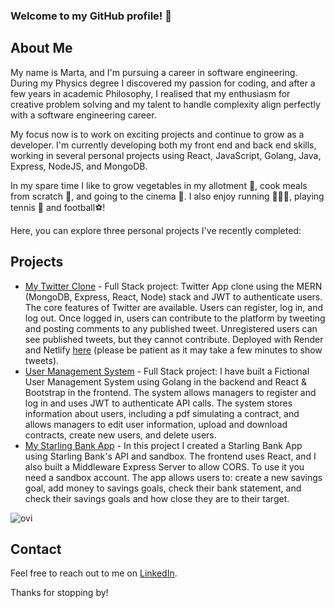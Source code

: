 ### Welcome to my GitHub profile! 👋

<!--
**contimarta/contimarta** is a ✨ _special_ ✨ repository because its `README.md` (this file) appears on your GitHub profile.

Here are some ideas to get you started:

- 🔭 I’m currently working on ...
- 🌱 I’m currently learning ...
- 👯 I’m looking to collaborate on ...
- 🤔 I’m looking for help with ...
- 💬 Ask me about ...
- 📫 How to reach me: ...
- 😄 Pronouns: ...
- ⚡ Fun fact: ...
-->
## About Me

My name is Marta, and I'm pursuing a career in software engineering. During my Physics degree I discovered my passion for coding, and after a few years in academic Philosophy, I realised that my enthusiasm for creative problem solving and my talent to handle complexity align perfectly with a software engineering career.

My focus now is to work on exciting projects and continue to grow as a developer. I'm currently developing both my front end and back end skills, working in several personal projects using React, JavaScript, Golang, Java, Express, NodeJS, and MongoDB.

In my spare time I like to grow vegetables in my allotment 🌱, cook meals from scratch 🥘, and going to the cinema 🎥. I also enjoy running 🏃🏻‍♀️, playing tennis 🎾 and football⚽️!

Here, you can explore three personal projects I've recently completed:

## Projects

- [My Twitter Clone](https://github.com/contimarta/Twitter-clone) - Full Stack project: Twitter App clone using the MERN (MongoDB, Express, React, Node) stack and JWT to authenticate users. The core features of Twitter are available. Users can register, log in, and log out. Once logged in, users can contribute to the platform by tweeting and posting comments to any published tweet. Unregistered users can see published tweets, but they cannot contribute. Deployed with Render and Netlify [here](https://glittering-starship-2d6852.netlify.app/) (please be patient as it may take a few minutes to show tweets).
- [User Management System](https://github.com/contimarta/UserManagementSystem_App) - Full Stack project: I have built a Fictional User Management System using Golang in the backend and React & Bootstrap in the frontend. The system allows managers to register and log in and uses JWT to authenticate API calls. The system stores information about users, including a pdf simulating a contract, and allows managers to edit user information, upload and download contracts, create new users, and delete users.
- [My Starling Bank App](https://github.com/contimarta/starling-bank-app) - In this project I created a Starling Bank App using Starling Bank's API and sandbox. The frontend uses React, and I also built a Middleware Express Server to allow CORS. To use it you need a sandbox account. The app allows users to: create a new savings goal, add money to savings goals, check their bank statement, and check their savings goals and how close they are to their target.

<img src="https://github-readme-stats.vercel.app/api/top-langs?username=contimarta&show_icons=true&locale=en&layout=compact&theme=chartreuse-dark" alt="ovi" />

## Contact

Feel free to reach out to me on [LinkedIn](https://www.linkedin.com/in/marta-conti-lorenzo/).

Thanks for stopping by!
